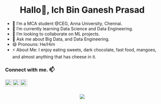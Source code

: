 <h1 align="center">Hallo👋, Ich Bin Ganesh Prasad</h1>
<!--
**BeWithGanesh/GaneshPrasad** is a ✨ _special_ ✨ repository because its `README.md` (this file) appears on your GitHub profile.-->

- 🔭 I’m a MCA student @CEG, Anna University, Chennai.
- 🌱 I’m currently learning Data Science and Data Engineering.
- 👯 I’m looking to collaborate on ML projects.
- 💬 Ask me about Big Data, and Data Engineering.
- 😄 Pronouns: He/Him
- ⚡ About Me: I enjoy eating sweets, dark chocolate, fast food, mangoes, and almost anything that has cheese in it.

### Connect with me. 📫

<!-- [<img align="left" alt="GaneshPrasad" width="22px" src="https://raw.githubusercontent.com/iconic/open-iconic/master/svg/globe.svg" />][website] -->
[<img align="left" alt="GaneshPrasad | LinkedIn" width="22px" src="https://cdn.jsdelivr.net/npm/simple-icons@v3/icons/linkedin.svg" />][linkedin]
[<img align="left" alt="GaneshPrasad | Facebook" width="22px" src="https://cdn.jsdelivr.net/npm/simple-icons@v3/icons/facebook.svg" />][facebook]
<!-- [<img align="left" alt="GaneshPrasad | Instagram" width="22px" src="https://cdn.jsdelivr.net/npm/simple-icons@v3/icons/instagram.svg" />][instagram] -->
[<img align="left" alt="GaneshPrasad | Twitter" width="22px" src="https://cdn.jsdelivr.net/npm/simple-icons@v3/icons/twitter.svg" />][twitter]

<br/><br/>

<p align="center"><img src="https://github-readme-stats.vercel.app/api?username=BeWithGanesh&&show_icons=true&title_color=ffffff&icon_color=bb2acf&text_color=daf7dc&bg_color=191919" /> </p>


<!-- [website]: -->
[twitter]: https://twitter.com/be_with_ganesh
[instagram]: https://www.instagram.com/be_with_ganesh/
[linkedin]: https://www.linkedin.com/in/
[facebook]: https://www.facebook.com/bewithganesh/


